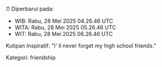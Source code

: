 ⏰ Diperbarui pada:
- WIB: Rabu, 28 Mei 2025 04.26.46 UTC
- WITA: Rabu, 28 Mei 2025 05.26.46 UTC
- WIT: Rabu, 28 Mei 2025 06.26.46 UTC

Kutipan Inspiratif:
"I' ll never forget my high school friends."


Kategori: friendship

